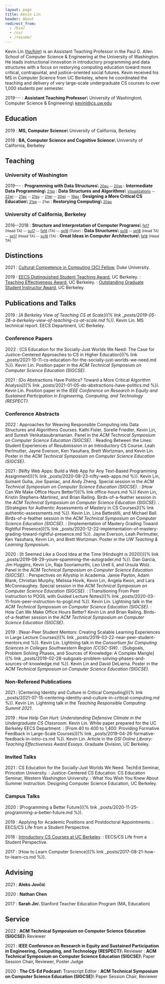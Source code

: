 ```yaml
---
layout: page
title: Kevin Lin
header: About
redirect_from:
  - /bio/
  - /cv/
  - /resume/
---
```


Kevin Lin ([*he/him*](https://www.mypronouns.org/he-him)) is an Assistant Teaching Professor in the Paul G. Allen School of Computer Science & Engineering at the University of Washington. He leads instructional innovation in introductory programming and data structures with a focus on restorying computing education toward more critical, contrapuntal, and justice-oriented social futures. Kevin received his MS in Computer Science from UC Berkeley, where he coordinated the teaching and delivery of very large-scale undergraduate CS courses to over 1,000 students per semester.

2019---
: **Assistant Teaching Professor**\\
  University of Washington\\
  Computer Science & Engineering\\
  <kevinl@cs.uw.edu>

## Education

2019
: **MS, Computer Science**\\
  University of California, Berkeley

2018
: **BA, Computer Science and Cognitive Science**\\
  University of California, Berkeley

## Teaching

### University of Washington

2019---
: **Programming with Data Structures**\\
  <small>
  [20au](https://courses.cs.washington.edu/courses/cse143/20au/) --
  [20sp](https://courses.cs.washington.edu/courses/cse143/20sp/)
  </small>
: **Intermediate Data Programming**\\
  <small>
  [21sp](https://courses.cs.washington.edu/courses/cse163/21sp/)
  </small>
: **Data Structures and Algorithms**\\
  <small>
  [Visualizations](https://drive.google.com/drive/folders/1hnJuzhpzKLG9uY61fIHe0AoIySA-Shhw?usp=sharing) --
  [22wi](https://courses.cs.washington.edu/courses/cse373/22wi/) --
  [21au](https://courses.cs.washington.edu/courses/cse373/21au/) --
  [21su](https://courses.cs.washington.edu/courses/cse373/21su/) --
  [21wi](https://courses.cs.washington.edu/courses/cse373/21wi/) --
  [20wi](https://courses.cs.washington.edu/courses/cse332/20wi/) --
  [19au](https://courses.cs.washington.edu/courses/cse373/19au/)
  </small>
: **Designing a More Critical CS Education**\\
  <small>
  [21sp](https://canvas.uw.edu/courses/1475575) --
  21wi
  </small>
: **Restorying Computing**\\
  <small>
  [20au](https://courses.cs.washington.edu/courses/cse390ha/20au/)
  </small>

### University of California, Berkeley

2016--2018
: **Structure and Interpretation of Computer Programs**\\
  <small>
  [fa17](https://inst.eecs.berkeley.edu/~cs61a/fa17/) (Head TA) --
  [su17](https://su17.cs61a.org/) --
  [fa16](https://inst.eecs.berkeley.edu/~cs61a/fa16/) (TA) --
  [sp16](https://inst.eecs.berkeley.edu/~cs61a/sp16/) (Tutor)
  </small>
: **Data Structures**\\
  <small>
  [su18](https://cs61bl.org/su18/) --
  [sp18](https://sp18.datastructur.es/) (Head TA) --
  [sp17](https://datastructur.es/sp17/) (Head TA) --
  [su16](https://cs61bl.org/su16/) (TA)
  </small>
: **Great Ideas in Computer Architecture**\\
  <small>
  [fa18](https://inst.eecs.berkeley.edu/~cs61c/fa18/) (Head TA)
  </small>

## Distinctions

2021
: [Cultural Competence in Computing (3C) Fellow](https://identity.cs.duke.edu/fellows.html), Duke University.

2019
: [EECS Distinguished Student Teaching Award](https://www2.eecs.berkeley.edu/Students/Awards/13/), UC Berkeley.
: [Teaching Effectiveness Award](https://gsi.berkeley.edu/programs-services/award-programs/teaching-effectiveness/), UC Berkeley.
: [Outstanding Graduate Student Instructor Award](https://gsi.berkeley.edu/programs-services/award-programs/ogsi/), UC Berkeley.

## Publications and Talks

2019
: *[A Berkeley View of Teaching CS at Scale]({% link _posts/2019-05-28-a-berkeley-view-of-teaching-cs-at-scale.md %})*.
  Kevin Lin.
  MS technical report. EECS Department, UC Berkeley.

### Conference Papers

2022
: [CS Education for the Socially-Just Worlds We Need: The Case for Justice-Centered Approaches to CS in Higher Education]({% link _posts/2021-10-11-cs-education-for-the-socially-just-worlds-we-need.md %}).
  Kevin Lin.
  Position paper in the *ACM Technical Symposium on Computer Science Education (SIGCSE)*.

2021
: [Do Abstractions Have Politics? Toward a More Critical Algorithm Analysis]({% link _posts/2021-01-05-do-abstractions-have-politics.md %}).
  Kevin Lin.
  Position paper in the *IEEE Conference on Research in Equity and Sustained Participation in Engineering, Computing, and Technology (RESPECT)*.

### Conference Abstracts

2022
: Approaches for Weaving Responsible Computing into Data Structures and Algorithms Courses.
  Kathi Fisler, Sorelle Friedler, Kevin Lin, and Suresh Venkatasubramanian.
  Panel in the *ACM Technical Symposium on Computer Science Education (SIGCSE)*.
: Reading Between the Lines: Student Experiences of Resubmission in an Introductory CS Course.
  Leah Perlmutter, Jayne Everson, Ken Yasuhara, Brett Wortzman, and Kevin Lin.
  Poster in the *ACM Technical Symposium on Computer Science Education (SIGCSE)*.

2021
: [Nifty Web Apps: Build a Web App for Any Text-Based Programming Assignment]({% link _posts/2020-08-23-nifty-web-apps.md %}).
  Kevin Lin, Sumant Guha, Joe Spaniac, and Andy Zheng.
  Special session in the *ACM Technical Symposium on Computer Science Education (SIGCSE)*.
: [How Can We Make Office Hours Better?]({% link office-hours.md %})
  Kevin Lin, Kristin Stephens-Martinez, and Brian Railing.
  Birds-of-a-feather session in the *ACM Technical Symposium on Computer Science Education (SIGCSE)*.
: [Strategies for Authentic Assessments of Mastery in CS Courses]({% link authentic-assessments.md %}).
  Kevin Lin, Lina Battestilli, and Michael Ball.
  Birds-of-a-feather session in the *ACM Technical Symposium on Computer Science Education (SIGCSE)*.
: [Implementation of Mastery Grading Toward Rightful Presence]({% link _posts/2020-12-22-implementation-of-mastery-grading-toward-rightful-presence.md %}).
  Jayne Everson, Leah Perlmutter, Ken Yasuhara, Kevin Lin, and Brett Wortzman.
  Poster in the *UW Teaching & Learning Symposium*.

2020
: [It Seemed Like a Good Idea at the Time (Hindsight is 2020)]({% link _posts/2019-08-29-youre-spamming-the-autograder.md %}).
  Dan Garcia, Jim Huggins, Kevin Lin, Raja Sooriamurthi, Leo Urell Ii, and Ursula Wolz.
  Panel in the *ACM Technical Symposium on Computer Science Education (SIGCSE)*.
: Perspectives on Allyship in Academia.
  Jamie Payton, Adam Blank, Christian Murphy, Melissa Hovik, Kevin Lin, Angela Kwon, and Lara McConnaughey.
  Special session in the *ACM Technical Symposium on Computer Science Education (SIGCSE)*.
: [Transitioning From Peer Instruction to POGIL with Guided Lecture Notes]({% link _posts/2020-03-11-from-peer-instruction-to-pogil.md %}).
  Kevin Lin.
  Lightning talk in the *ACM Technical Symposium on Computer Science Education (SIGCSE)*.
: How Can We Make Office Hours Better?
  Kevin Lin and Brian Railing.
  Birds-of-a-feather session in the *ACM Technical Symposium on Computer Science Education (SIGCSE)*.

2019
: [Near-Peer Student Mentors: Creating Scalable Learning Experiences in Large Lecture Courses]({% link _posts/2019-03-22-near-peer-student-mentors.md %}).
  Kevin Lin.
  Lightning talk in the *Consortium for Computing Sciences in Colleges Southwestern Region (CCSC-SW)*.
: [Subgoals, Problem Solving Phases, and Sources of Knowledge: A Complex Mangle]({% link _posts/2019-02-28-subgoals-problem-solving-phases-and-sources-of-knowledge.md %}).
  Kevin Lin and David DeLiema.
  Poster in the *ACM Technical Symposium on Computer Science Education (SIGCSE)*.

### Non-Refereed Publications

2021
: [Centering Identity and Culture in Critical Computing]({% link _posts/2021-07-15-centering-identity-and-culture-in-critical-computing.md %}).
  Kevin Lin.
  Lightning talk in the *Teaching Responsible Computing Summit 2021*.

2019
: *How Help Can Hurt: Understanding Defensive Climate in the Undergraduate CS Classroom*.
  Kevin Lin.
  White paper prepared for the UC Berkeley EECS Department.
: [From 40 to 400 to 1,400: Providing Formative Feedback in Large-Scale Courses]({% link _posts/2019-04-26-formative-feedback-in-intro-cs.md %}).
  Kevin Lin.
  Article in the *GSI Online Library: Teaching Effectiveness Award Essays*. Graduate Division, UC Berkeley.

### Invited Talks

2021
: CS Education for the Socially-Just Worlds We Need.
  TechEd Seminar, Princeton University.
: Justice-Centered CS Education.
  CS Education Seminar, Western Washington University.
: What You Wish You Knew About Summer Instruction.
  Designing Computer Science Education, UC Berkeley.

### Campus Talks

2020
: [Programming a Better Future]({% link _posts/2020-11-25-programming-a-better-future.md %}).

2019
: Applying for Academic Positions and Postdoctoral Appointments.
: EECS/CS Life from a Student Perspective.

2018
: [Introductory CS Courses at UC Berkeley](https://docs.google.com/presentation/d/1qQIxjFJ-5PvFntVaZ5hN9u5LecRXrZ_eJK5pf6KpCZ8/edit?usp=sharing).
: EECS/CS Life from a Student Perspective.

2017
: [How to Learn Computer Science]({% link _posts/2017-08-21-how-to-learn-cs.md %}).

## Advising

2021
: **Aleks Jovčić**

2020
: **Nathan Chen**

2017
: **Sarah Jin**\\
  Stanford Teacher Education Program (MA, Education)

## Service

2022
: **ACM Technical Symposium on Computer Science Education (SIGCSE)**\\
  Reviewer

2021
: **IEEE Conference on Research in Equity and Sustained Participation in Engineering, Computing, and Technology (RESPECT)**\\
  Reviewer
: **ACM Technical Symposium on Computer Science Education (SIGCSE)**\\
  Paper Session Chair, Reviewer, Poster Judge

2020
: **The CS-Ed Podcast**\\
  Transcript Editor
: **ACM Technical Symposium on Computer Science Education (SIGCSE)**\\
  Paper Session Chair, Reviewer
